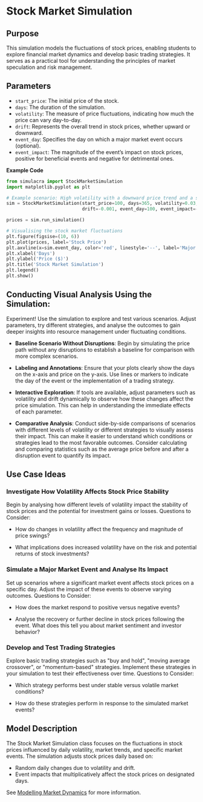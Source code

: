 # Stock Market Simulation

## Purpose

This simulation models the fluctuations of stock prices, enabling students to explore financial market dynamics and develop basic trading strategies. It serves as a practical tool for understanding the principles of market speculation and risk management.

## Parameters

- `start_price`: The initial price of the stock.
- `days`: The duration of the simulation.
- `volatility`: The measure of price fluctuations, indicating how much the price can vary day-to-day.
- `drift`: Represents the overall trend in stock prices, whether upward or downward.
- `event_day`: Specifies the day on which a major market event occurs (optional).
- `event_impact`: The magnitude of the event’s impact on stock prices, positive for beneficial events and negative for detrimental ones.

**Example Code**

```python
from simulacra import StockMarketSimulation
import matplotlib.pyplot as plt

# Example scenario: High volatility with a downward price trend and a significant market event.
sim = StockMarketSimulation(start_price=100, days=365, volatility=0.03, 
                            drift=-0.001, event_day=100, event_impact=-0.2)

prices = sim.run_simulation()

# Visualising the stock market fluctuations
plt.figure(figsise=(10, 6))
plt.plot(prices, label='Stock Price')
plt.axvline(x=sim.event_day, color='red', linestyle='--', label='Major Market Event')
plt.xlabel('Days')
plt.ylabel('Price ($)')
plt.title('Stock Market Simulation')
plt.legend()
plt.show()
```

## Conducting Visual Analysis Using the Simulation:

Experiment! Use the simulation to explore and test various scenarios. Adjust parameters, try different strategies, and analyse the outcomes to gain deeper insights into resource management under fluctuating conditions.

- **Baseline Scenario Without Disruptions**: Begin by simulating the price path without any disruptions to establish a baseline for comparison with more complex scenarios.
  
- **Labeling and Annotations**: Ensure that your plots clearly show the days on the x-axis and price on the y-axis. Use lines or markers to indicate the day of the event or the implementation of a trading strategy.

- **Interactive Exploration**: If tools are available, adjust parameters such as volatility and drift dynamically to observe how these changes affect the price simulation. This can help in understanding the immediate effects of each parameter.

- **Comparative Analysis**: Conduct side-by-side comparisons of scenarios with different levels of volatility or different strategies to visually assess their impact. This can make it easier to understand which conditions or strategies lead to the most favorable outcomes.  Consider calculating and comparing statistics such as the average price before and after a disruption event to quantify its impact.

## Use Case Ideas

### Investigate How Volatility Affects Stock Price Stability

Begin by analysing how different levels of volatility impact the stability of stock prices and the potential for investment gains or losses. Questions to Consider:

  - How do changes in volatility affect the frequency and magnitude of price swings?

  - What implications does increased volatility have on the risk and potential returns of stock investments?

### Simulate a Major Market Event and Analyse Its Impact

Set up scenarios where a significant market event affects stock prices on a specific day. Adjust the impact of these events to observe varying outcomes. Questions to Consider:

  - How does the market respond to positive versus negative events?

  - Analyse the recovery or further decline in stock prices following the event. What does this tell you about market sentiment and investor behavior?

### Develop and Test Trading Strategies

Explore basic trading strategies such as "buy and hold", "moving average crossover", or "momentum-based" strategies. Implement these strategies in your simulation to test their effectiveness over time. Questions to Consider:

  - Which strategy performs best under stable versus volatile market conditions?

  - How do these strategies perform in response to the simulated market events?


## Model Description

The Stock Market Simulation class focuses on the fluctuations in stock prices influenced by daily volatility, market trends, and specific market events. The simulation adjusts stock prices daily based on:

- Random daily changes due to volatility and drift.
- Event impacts that multiplicatively affect the stock prices on designated days.

See [Modelling Market Dynamics](./modelling_market_dynamics.md) for more information.
